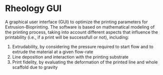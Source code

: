 # Rheology GUI

A graphical user interface (GUI) to optimize the printing parameters for Extrusion-Bioprinting. The software is based on mathematical modeling of the printing process, taking into account different aspects that influence the printability (i.e., if a print will be successfull or not), including:
1. Extrudability, by considering the pressure required to start flow and to extrude the material at a given flow-rate
2. Line deposition and interaction with the printing substrate
3. Print fidelity, by evaluating the deformation of the printed line and whole scaffold due to gravity

